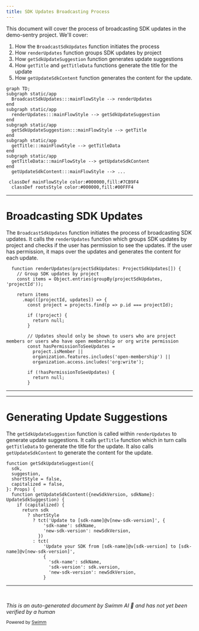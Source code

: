 ```yaml
---
title: SDK Updates Broadcasting Process
---
```

This document will cover the process of broadcasting SDK updates in the demo-sentry project. We'll cover:

1. How the `BroadcastSdkUpdates` function initiates the process
2. How `renderUpdates` function groups SDK updates by project
3. How `getSdkUpdateSuggestion` function generates update suggestions
4. How `getTitle` and `getTitleData` functions generate the title for the update
5. How `getUpdateSdkContent` function generates the content for the update.

```mermaid
graph TD;
subgraph static/app
  BroadcastSdkUpdates:::mainFlowStyle --> renderUpdates
end
subgraph static/app
  renderUpdates:::mainFlowStyle --> getSdkUpdateSuggestion
end
subgraph static/app
  getSdkUpdateSuggestion:::mainFlowStyle --> getTitle
end
subgraph static/app
  getTitle:::mainFlowStyle --> getTitleData
end
subgraph static/app
  getTitleData:::mainFlowStyle --> getUpdateSdkContent
end
  getUpdateSdkContent:::mainFlowStyle --> ...

 classDef mainFlowStyle color:#000000,fill:#7CB9F4
  classDef rootsStyle color:#000000,fill:#00FFF4
```

<SwmSnippet path="/static/app/components/sidebar/broadcastSdkUpdates.tsx" line="49">

---

# Broadcasting SDK Updates

The `BroadcastSdkUpdates` function initiates the process of broadcasting SDK updates. It calls the `renderUpdates` function which groups SDK updates by project and checks if the user has permission to see the updates. If the user has permission, it maps over the updates and generates the content for each update.

```tsx
  function renderUpdates(projectSdkUpdates: ProjectSdkUpdates[]) {
    // Group SDK updates by project
    const items = Object.entries(groupBy(projectSdkUpdates, 'projectId'));

    return items
      .map(([projectId, updates]) => {
        const project = projects.find(p => p.id === projectId);

        if (!project) {
          return null;
        }

        // Updates should only be shown to users who are project members or users who have open membership or org write permission
        const hasPermissionToSeeUpdates =
          project.isMember ||
          organization.features.includes('open-membership') ||
          organization.access.includes('org:write');

        if (!hasPermissionToSeeUpdates) {
          return null;
        }
```

---

</SwmSnippet>

<SwmSnippet path="/static/app/utils/getSdkUpdateSuggestion.tsx" line="19">

---

# Generating Update Suggestions

The `getSdkUpdateSuggestion` function is called within `renderUpdates` to generate update suggestions. It calls `getTitle` function which in turn calls `getTitleData` to generate the title for the update. It also calls `getUpdateSdkContent` to generate the content for the update.

```tsx
function getSdkUpdateSuggestion({
  sdk,
  suggestion,
  shortStyle = false,
  capitalized = false,
}: Props) {
  function getUpdateSdkContent({newSdkVersion, sdkName}: UpdateSdkSuggestion) {
    if (capitalized) {
      return sdk
        ? shortStyle
          ? tct('Update to [sdk-name]@v[new-sdk-version]', {
              'sdk-name': sdkName,
              'new-sdk-version': newSdkVersion,
            })
          : tct(
              'Update your SDK from [sdk-name]@v[sdk-version] to [sdk-name]@v[new-sdk-version]',
              {
                'sdk-name': sdkName,
                'sdk-version': sdk.version,
                'new-sdk-version': newSdkVersion,
              }
```

---

</SwmSnippet>

&nbsp;

*This is an auto-generated document by Swimm AI 🌊 and has not yet been verified by a human*

<SwmMeta version="3.0.0" repo-id="Z2l0aHViJTNBJTNBZGVtby1zZW50cnklM0ElM0Fzd2ltbWlv" repo-name="demo-sentry"><sup>Powered by [Swimm](/)</sup></SwmMeta>
